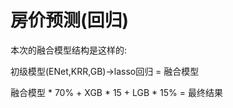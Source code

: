 # 房价预测(回归)
本次的融合模型结构是这样的:

初级模型(ENet,KRR,GB)->lasso回归 = 融合模型

融合模型 * 70% + XGB * 15 + LGB * 15% = 最终结果
